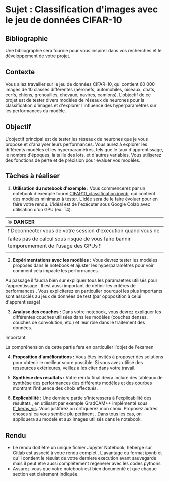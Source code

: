 # Sujet : Classification d'images avec le jeu de données CIFAR-10

## Bibliographie
Une bibliographie sera fournie pour vous inspirer dans vos recherches et le développement de votre projet.

## Contexte
Vous allez travailler sur le jeu de données CIFAR-10, qui contient 60 000 images de 10 classes différentes (aéronefs, automobiles, oiseaux, chats, cerfs, chiens, grenouilles, chevaux, navires, camions). L'objectif de ce projet est de tester divers modèles de réseaux de neurones pour la classification d'images et d'explorer l'influence des hyperparamètres sur les performances du modèle.

## Objectif
L'objectif principal est de tester les réseaux de neurones que je vous propose et d'analyser leurs performances. Vous aurez à explorer les différents modèles et les hyperparamètres, tels que le taux d'apprentissage, le nombre d'époques, la taille des lots, et d'autres variables. Vous utiliserez des fonctions de perte et de précision pour évaluer vos modèles.

## Tâches à réaliser
1. **Utilisation du notebook d'exemple :** Vous commencerez par un notebook d'exemple fourni [CIFAR10_classification.ipynb](classification/CIFAR10_classification.ipynb), qui contient des modèles minimaux à tester. L'idée sera de le faire évoluer pour en faire votre rendu. L'idéal est de l'exécuter sous Google Colab avec utilisation d'un GPU (ex. T4).


| :boom: DANGER              |
|:---------------------------|
| :exclamation: Deconnecter vous de votre  session d'execution quand vous ne faites pas de calcul sous risque de vous faire bannir temporemement de l'usage des GPUs  :exclamation:|

2. **Expérimentations avec les modèles :** Vous devrez tester les modèles proposés dans le notebook et ajuster les hyperparamètres pour voir comment cela impacte les performances.

 
 Au passage il faudra bien sur expliquer tous les paramaetres utilisés pour l'apprentissage . Il est aussi important de définir les critéres de performances . Vous expliciterez en particulier pourquoi les plus importants sont associés au jeux de données de test (par oppposition à celui d'apprentissage) 

3. **Analyse des couches :** Dans votre notebook, vous devrez expliquer les différentes couches utilisées dans les modèles (couches denses, couches de convolution, etc.) et leur rôle dans le traitement des données.

> [!IMPORTANT]
> La compréhension de cette partie  fera en particulier l'objet de l'examen

4. **Proposition d'améliorations :** Vous êtes invités à proposer des solutions pour obtenir le meilleur score possible. Si vous avez utilisé des ressources extérieures, veillez à les citer dans votre travail.

5. **Synthèse des résultats :** Votre rendu final devra inclure des tableaux de synthèse des performances des différents modèles et des courbes montrant l'influence des choix effectués.

6. **Explicabilité :** Une derniere partie s'interessera à l'explicabilité des résultats , en utilisant par exemple GradCAM++ implémenté sous [tf_keras_vis](https://keisen.github.io/tf-keras-vis-docs/examples/attentions.html#GradCAM++). Vous justifirez ou critiquerez mon choix. Proposez autres choses si ca vous semble plu pertinent . Dans tous les cas, on appliquera au modele et aux images utilisés dans le notebook.

## Rendu
- Le rendu doit être un unique fichier Jupyter Notebook, hébergé sur Gitlab est associé à votre rendu complet . L'avantage du format ipynb et qu'il contient le résulat de votre derniere execution avant sauvegarde mais il peut être aussi complétement regenerer avec les codes pythons
- Assurez-vous que votre notebook est bien documenté et que chaque section est clairement indiquée.
